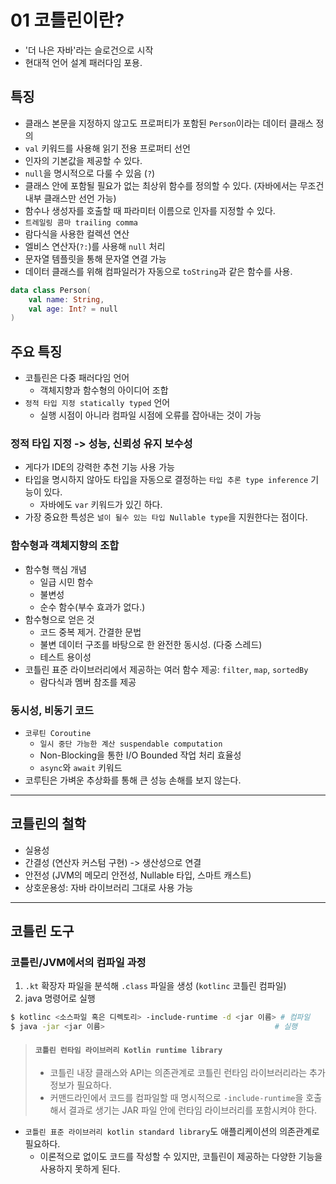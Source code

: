 # 01 코틀린이란?

- '더 나은 자바'라는 슬로건으로 시작
- 현대적 언어 설계 패러다임 포용.

## 특징

- 클래스 본문을 지정하지 않고도 프로퍼티가 포함된 `Person`이라는 데이터 클래스 정의
- `val` 키워드를 사용해 읽기 전용 프로퍼티 선언
- 인자의 기본값을 제공할 수 있다.
- `null`을 명시적으로 다룰 수 있음 (`?`)
- 클래스 안에 포함될 필요가 없는 최상위 함수를 정의할 수 있다. (자바에서는 무조건 내부 클래스만 선언 가능)
- 함수나 생성자를 호출할 때 파라미터 이름으로 인자를 지정할 수 있다.
- `트레일링 콤마 trailing comma`
- 람다식을 사용한 컬렉션 연산
- 엘비스 연산자(`?:`)를 사용해 `null` 처리
- 문자열 템플릿을 통해 문자열 연결 가능
- 데이터 클래스를 위해 컴파일러가 자동으로 `toString`과 같은 함수를 사용.

```kotlin
data class Person(
    val name: String,
    val age: Int? = null
)
```

## 주요 특징

- 코틀린은 다중 패러다임 언어
  - 객체지향과 함수형의 아이디어 조합
- `정적 타입 지정 statically typed` 언어
  - 실행 시점이 아니라 컴파일 시점에 오류를 잡아내는 것이 가능

### 정적 타입 지정 -> 성능, 신뢰성 유지 보수성

- 게다가 IDE의 강력한 추천 기능 사용 가능
- 타입을 명시하지 않아도 타입을 자동으로 결정하는 `타입 추론 type inference` 기능이 있다.
  - 자바에도 `var` 키워드가 있긴 하다.
- 가장 중요한 특성은 `널이 될수 있는 타입 Nullable type`을 지원한다는 점이다.

### 함수형과 객체지향의 조합

- 함수형 핵심 개념
  - 일급 시민 함수
  - 불변성
  - 순수 함수(부수 효과가 없다.)
- 함수형으로 얻은 것
  - 코드 중복 제거. 간결한 문법
  - 불변 데이터 구조를 바탕으로 한 완전한 동시성. (다중 스레드)
  - 테스트 용이성
- 코틀린 표준 라이브러리에서 제공하는 여러 함수 제공: `filter`, `map`, `sortedBy`
  - 람다식과 멤버 참조를 제공

### 동시성, 비동기 코드

- `코루틴 Coroutine`
  - `일시 중단 가능한 계산 suspendable computation`
  - Non-Blocking을 통한 I/O Bounded 작업 처리 효율성
  - `async`와 `await` 키워드
- 코루틴은 가벼운 추상화를 통해 큰 성능 손해를 보지 않는다.

---

## 코틀린의 철학

- 실용성
- 간결성 (연산자 커스텀 구현) -> 생산성으로 연결
- 안전성 (JVM의 메모리 안전성, Nullable 타입, 스마트 캐스트)
- 상호운용성: 자바 라이브러리 그대로 사용 가능

---

## 코틀린 도구

### 코틀린/JVM에서의 컴파일 과정

1. `.kt` 확장자 파일을 분석해 `.class` 파일을 생성 (`kotlinc` 코틀린 컴파일)
2. java 명령어로 실행

```bash
$ kotlinc <소스파일 혹은 디렉토리> -include-runtime -d <jar 이름> # 컴파일
$ java -jar <jar 이름>                                      # 실행
```

> #### `코틀린 런타임 라이브러리 Kotlin runtime library`
> - 코틀린 내장 클래스와 API는 의존관계로 코틀린 런타임 라이브러리라는 추가 정보가 필요하다. 
> - 커맨드라인에서 코드를 컴파일할 때 명시적으로 `-include-runtime`을 호출해서 결과로 생기는 JAR 파일 안에 런타임 라이브러리를 포함시켜야 한다.

- `코틀린 표준 라이브러리 kotlin standard library`도 애플리케이션의 의존관계로 필요하다.
  - 이론적으로 없이도 코드를 작성할 수 있지만, 코틀린이 제공하는 다양한 기능을 사용하지 못하게 된다.

